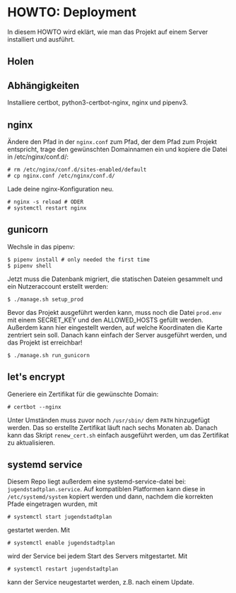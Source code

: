 # HOWTO: Deployment

In diesem HOWTO wird eklärt, wie man das Projekt auf einem Server installiert und ausführt.

## Holen

## Abhängigkeiten

Installiere certbot, python3-certbot-nginx, nginx und pipenv3.

## nginx

Ändere den Pfad in der ```nginx.conf``` zum Pfad, der dem Pfad zum Projekt entspricht, trage den gewünschten Domainnamen ein und kopiere die Datei in /etc/nginx/conf.d/:

```
# rm /etc/nginx/conf.d/sites-enabled/default
# cp nginx.conf /etc/nginx/conf.d/
```

Lade deine nginx-Konfiguration neu.

```
# nginx -s reload # ODER
# systemctl restart nginx
```

## gunicorn

Wechsle in das pipenv:
```
$ pipenv install # only needed the first time
$ pipenv shell
```
Jetzt muss die Datenbank migriert, die statischen Dateien gesammelt und ein Nutzeraccount erstellt werden:
```
$ ./manage.sh setup_prod
```
Bevor das Projekt ausgeführt werden kann, muss noch die Datei ```prod.env``` mit einem SECRET_KEY und den ALLOWED_HOSTS gefüllt werden. Außerdem kann hier eingestellt werden, auf welche Koordinaten die Karte zentriert sein soll. Danach kann einfach der Server ausgeführt werden, und das Projekt ist erreichbar!
```
$ ./manage.sh run_gunicorn
```

## let's encrypt

Generiere ein Zertifikat für die gewünschte Domain:
```
# certbot --nginx
```
Unter Umständen muss zuvor noch ```/usr/sbin/``` dem ```PATH``` hinzugefügt werden. Das so erstellte Zertifikat läuft nach sechs Monaten ab. Danach kann das Skript ```renew_cert.sh``` einfach ausgeführt werden, um das Zertifikat zu aktualisieren.

## systemd service

Diesem Repo liegt außerdem eine systemd-service-datei bei: ```jugendstadtplan.service```. Auf kompatiblen Platformen kann diese in ```/etc/systemd/system``` kopiert werden und dann, nachdem die korrekten Pfade eingetragen wurden, mit
```
# systemctl start jugendstadtplan
```
gestartet werden. Mit
```
# systemctl enable jugendstadtplan
```
wird der Service bei jedem Start des Servers mitgestartet. Mit
```
# systemctl restart jugendstadtplan
```
kann der Service neugestartet werden, z.B. nach einem Update.
